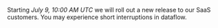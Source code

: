 Starting *July 9, 10:00 AM UTC* we will roll out a new release to our SaaS customers. You may experience short interruptions in dataflow.
